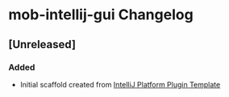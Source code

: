 <!-- Keep a Changelog guide -> https://keepachangelog.com -->

# mob-intellij-gui Changelog

## [Unreleased]
### Added
- Initial scaffold created from [IntelliJ Platform Plugin Template](https://github.com/JetBrains/intellij-platform-plugin-template)
